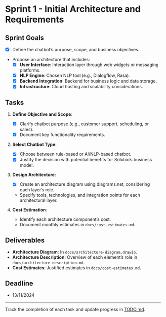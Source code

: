 # Sprint 1 - Initial Architecture and Requirements

## Sprint Goals
- [x] Define the chatbot’s purpose, scope, and business objectives.
- Propose an architecture that includes:
  - [x] **User Interface**: Interaction layer through web widgets or messaging platforms.
  - [x] **NLP Engine**: Chosen NLP tool (e.g., Dialogflow, Rasa).
  - [x] **Backend Integration**: Backend for business logic and data storage.
  - [x] **Infrastructure**: Cloud hosting and scalability considerations.

## Tasks
1. **Define Objective and Scope**:
   - [x] Clarify chatbot purpose (e.g., customer support, scheduling, or sales).
   - [x] Document key functionality requirements.
   
2. **Select Chatbot Type**:
   - [x] Choose between rule-based or AI/NLP-based chatbot.
   - [x] Justify the decision with potential benefits for Solubio’s business model.

3. **Design Architecture**:
   - [x] Create an architecture diagram using diagrams.net, considering each layer’s role.
   - Specify tools, technologies, and integration points for each architectural layer.

4. **Cost Estimation**:
   - Identify each architecture component’s cost.
   - Document monthly estimates in `docs/cost-estimates.md`.

## Deliverables
- **Architecture Diagram**: In `docs/architecture-diagram.drawio`.
- **Architecture Description**: Overview of each element’s role in `docs/architecture-description.md`.
- **Cost Estimates**: Justified estimates in `docs/cost-estimates.md`.

## Deadline
- 13/11/2024

---

Track the completion of each task and update progress in [TODO.md](../TODO.md).
